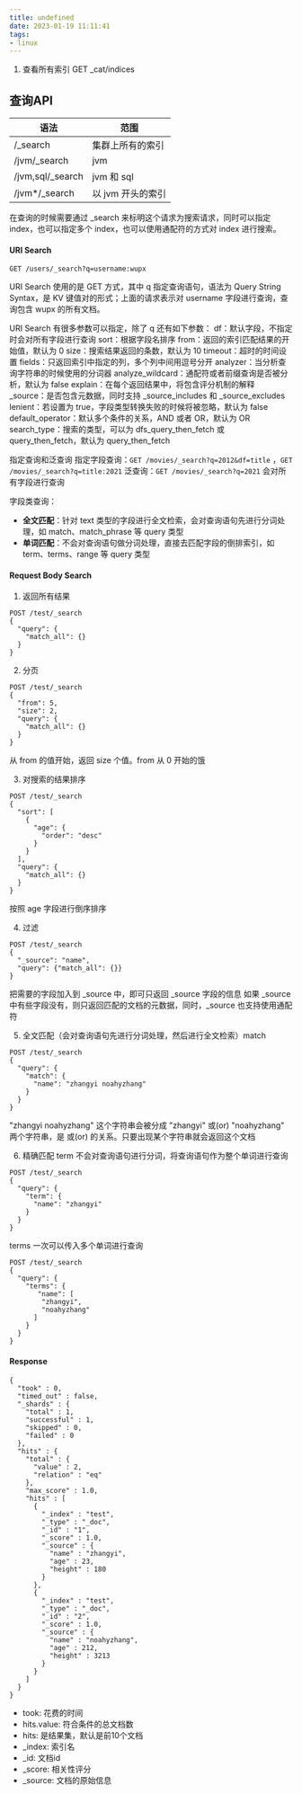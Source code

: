 ```yaml
---
title: undefined
date: 2023-01-19 11:11:41
tags:
- linux
---
```



1. 查看所有索引
GET _cat/indices

## 查询API
| 语法 | 范围 |
| -- | -- |
| /_search | 集群上所有的索引 |
| /jvm/_search | jvm |
| /jvm,sql/_search | jvm 和 sql |
| /jvm*/_search | 以 jvm 开头的索引 |

在查询的时候需要通过 _search 来标明这个请求为搜索请求，同时可以指定 index，也可以指定多个 index，也可以使用通配符的方式对 index 进行搜索。

#### URI Search
` GET /users/_search?q=username:wupx `

URI Search 使用的是 GET 方式，其中 q 指定查询语句，语法为 Query String Syntax，是 KV 键值对的形式；上面的请求表示对 username 字段进行查询，查询包含 wupx 的所有文档。

URI Search 有很多参数可以指定，除了 q 还有如下参数：
    df：默认字段，不指定时会对所有字段进行查询
    sort：根据字段名排序
    from：返回的索引匹配结果的开始值，默认为 0
    size：搜索结果返回的条数，默认为 10
    timeout：超时的时间设置
    fields：只返回索引中指定的列，多个列中间用逗号分开
    analyzer：当分析查询字符串的时候使用的分词器
    analyze_wildcard：通配符或者前缀查询是否被分析，默认为 false
    explain：在每个返回结果中，将包含评分机制的解释
    _source：是否包含元数据，同时支持 _source_includes 和 _source_excludes
    lenient：若设置为 true，字段类型转换失败的时候将被忽略，默认为 false
    default_operator：默认多个条件的关系，AND 或者 OR，默认为 OR
    search_type：搜索的类型，可以为 dfs_query_then_fetch 或 query_then_fetch，默认为 query_then_fetch

指定查询和泛查询
指定字段查询：` GET /movies/_search?q=2012&df=title ` ，` GET /movies/_search?q=title:2021 `
泛查询：` GET /movies/_search?q=2021 ` 会对所有字段进行查询

字段类查询：
- **全文匹配**：针对 text 类型的字段进行全文检索，会对查询语句先进行分词处理，如 match、match_phrase 等 query 类型
- **单词匹配**：不会对查询语句做分词处理，直接去匹配字段的倒排索引，如 term、terms、range 等 query 类型

#### Request Body Search
1. 返回所有结果
```
POST /test/_search 
{
  "query": {
    "match_all": {}
  }
}
```

2. 分页
```
POST /test/_search
{
  "from": 5,
  "size": 2,
  "query": {
    "match_all": {}
  }
}
```
从 from 的值开始，返回 size 个值。from 从 0 开始的饿

3. 对搜索的结果排序
```
POST /test/_search
{
  "sort": [
    {
      "age": {
        "order": "desc"
      }
    }
  ],
  "query": {
    "match_all": {}
  }
}
```
按照 age 字段进行倒序排序

4. 过滤
```
POST /test/_search
{
  "_source": "name",
  "query": {"match_all": {}}
}
```
把需要的字段加入到 _source 中，即可只返回 _source 字段的信息
如果 _source 中有些字段没有，则只返回匹配的文档的元数据，同时，_source 也支持使用通配符

5. 全文匹配（会对查询语句先进行分词处理，然后进行全文检索）match
```
POST /test/_search
{
  "query": {
    "match": {
      "name": "zhangyi noahyzhang"
    }
  }
}
```
"zhangyi noahyzhang" 这个字符串会被分成 "zhangyi" 或(or) "noahyzhang" 两个字符串，是 或(or) 的关系。只要出现某个字符串就会返回这个文档

6. 精确匹配 term
不会对查询语句进行分词，将查询语句作为整个单词进行查询
```
POST /test/_search
{
  "query": {
    "term": {
      "name": "zhangyi"
    }
  }
}
```
terms 一次可以传入多个单词进行查询
```
POST /test/_search
{
  "query": {
    "terms": {
       "name": [
        "zhangyi",
        "noahyzhang"
      ]
    }
  }
}
```

#### Response
```
{
  "took" : 0,
  "timed_out" : false,
  "_shards" : {
    "total" : 1,
    "successful" : 1,
    "skipped" : 0,
    "failed" : 0
  },
  "hits" : {
    "total" : {
      "value" : 2,
      "relation" : "eq"
    },
    "max_score" : 1.0,
    "hits" : [
      {
        "_index" : "test",
        "_type" : "_doc",
        "_id" : "1",
        "_score" : 1.0,
        "_source" : {
          "name" : "zhangyi",
          "age" : 23,
          "height" : 180
        }
      },
      {
        "_index" : "test",
        "_type" : "_doc",
        "_id" : "2",
        "_score" : 1.0,
        "_source" : {
          "name" : "noahyzhang",
          "age" : 212,
          "height" : 3213
        }
      }
    ]
  }
}
```
- took: 花费的时间
- hits.value: 符合条件的总文档数
- hits: 是结果集，默认是前10个文档
- _index: 索引名
- _id: 文档id
- _score: 相关性评分
- _source: 文档的原始信息

